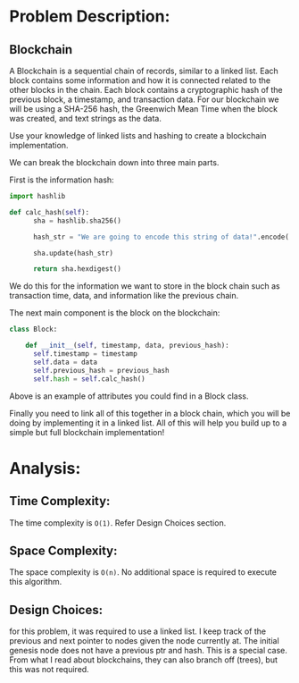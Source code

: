 # Problem Description:
## Blockchain
A Blockchain is a sequential chain of records, similar to a linked list. Each block contains some information and how it is connected related to the other blocks in the chain. Each block contains a cryptographic hash of the previous block, a timestamp, and transaction data. For our blockchain we will be using a SHA-256 hash, the Greenwich Mean Time when the block was created, and text strings as the data.

Use your knowledge of linked lists and hashing to create a blockchain implementation.

We can break the blockchain down into three main parts.

First is the information hash:

```python
import hashlib

def calc_hash(self):
      sha = hashlib.sha256()

      hash_str = "We are going to encode this string of data!".encode('utf-8')

      sha.update(hash_str)

      return sha.hexdigest()
```

We do this for the information we want to store in the block chain such as transaction time, data, and information like the previous chain.

The next main component is the block on the blockchain:

```python
class Block:

    def __init__(self, timestamp, data, previous_hash):
      self.timestamp = timestamp
      self.data = data
      self.previous_hash = previous_hash
      self.hash = self.calc_hash()
```

Above is an example of attributes you could find in a Block class.

Finally you need to link all of this together in a block chain, which you will be doing by implementing it in a linked list. All of this will help you build up to a simple but full blockchain implementation!


# Analysis:
## Time Complexity:
The time complexity is `O(1)`. Refer Design Choices section.

## Space Complexity:
The space complexity is `O(n)`. No additional space is required to execute this algorithm.

## Design Choices:
for this problem, it was required to use a linked list. I keep track of the previous and next pointer to nodes given the node currently at. The initial genesis node does not have a previous ptr and hash. This is a special case. From what I read about blockchains, they can also branch off (trees), but this was not required.